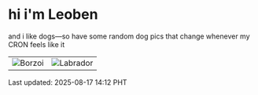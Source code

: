 # hi i'm Leoben

and i like dogs—so have some random dog pics that change whenever my CRON feels like it

|  |  |
|--------|----------|
| ![Borzoi](https://random-dog-vercel.vercel.app/api/random-borzoi?v=1755411135) | ![Labrador](https://random-dog-vercel.vercel.app/api/random-labrador?v=1755411135) |

Last updated: 2025-08-17 14:12 PHT
